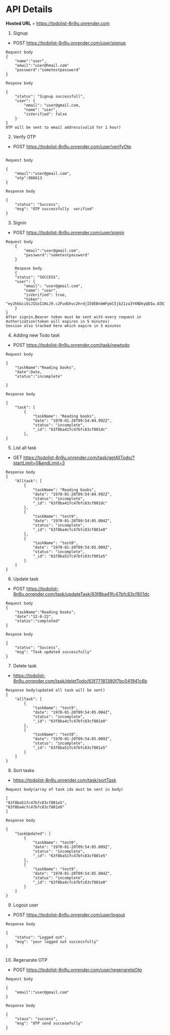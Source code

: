 # API Details

**Hosted URL** = https://todolist-8n9u.onrender.com

1. Signup

- POST https://todolist-8n9u.onrender.com/user/signup

```
Request body
{
    "name":"user",
    "email":"user@hmail.com"
    "password":"sometestpassword"
}

Respose body

{
    "status": "Signup successfull",
    "user": {
        "email": "user@gmail.com,
        "name": "user",
        "isVerified": false
    }
}
OTP will be sent to email address(valid for 1 hour)
```
2. Verify OTP
- POST https://todolist-8n9u.onrender.com/user/verifyOtp
```

Request body

{
    "email":"user@gmail.com",
    "otp":986613
}

Response body

{
    "status": "Success",
    "msg": "OTP successfully  verified"
}
```
3. Signin
- POST https://todolist-8n9u.onrender.com/user/signin
```
Request body
    {   
        "email":"user@gmail.com",
        "password":"sometestpassword"
    }

    Respose body
    {
    "status": "SUCCESS",
    "user": {
        "email": "user@gmail.com",
        "name": "user",
        "isVerified": true,
        "token": "eyJhbGciOiJIUzI1NiJ9.c2FudGhvc2hrdjI5OEBnbWFpbC5jb21za3Y4NDkyQDIw.OZ6IEISDTJYCI0M1O5lYHSQCU8pFLdu9IcSybrzeps0"
    }
}
After signin,Bearer token must be sent with every request in Authorization(token will expires in 5 minutes)
Session also tracked here which expire in 5 minutes
```

4. Adding new Todo task
- POST https://todolist-8n9u.onrender.com/task/newtodo
```
Request body

{
    "taskName":"Reading books",
    "date":Date,
    "status":"incomplete"

}

Response body

{
    "task": [
        {
            "taskName": "Reading books",
            "date": "1970-01-20T09:54:04.992Z",
            "status": "incomplete",
            "_id": "63f8ba41fc47bfc83cf801dc"
        },
}
```
5. List all task
- GET https://todolist-8n9u.onrender.com/task/getAllTodo/?startLimit=0&endLimit=3

```
Response body
{
    "Alltask": [
        {
            "taskName": "Reading books",
            "date": "1970-01-20T09:54:04.992Z",
            "status": "incomplete",
            "_id": "63f8ba41fc47bfc83cf801dc"
        },
        {
            "taskName": "test9",
            "date": "1970-01-20T09:54:05.004Z",
            "status": "incomplete",
            "_id": "63f8ba4cfc47bfc83cf801e0"
        },
        {
            "taskName": "test0",
            "date": "1970-01-20T09:54:05.009Z",
            "status": "incomplete",
            "_id": "63f8ba51fc47bfc83cf801e5"
        }
    ]
}
```
6. Update task
- POST  https://todolist-8n9u.onrender.com/task/updateTask/63f8ba41fc47bfc83cf801dc
```
Request body
{
    "taskName":"Reading books",
    "date":"12-8-22",
    "status":"completed"
}

Respose body

{
    "status": "Success",
    "msg": "Task updated successfully"
}
```
7. Delete task
- https://todolist-8n9u.onrender.com/task/deletTodo/63f77181380f7bc041941c6b

```
Response body(updated all task will be sent)
{
    "allTask": [
        {
            "taskName": "test9",
            "date": "1970-01-20T09:54:05.004Z",
            "status": "incomplete",
            "_id": "63f8ba4cfc47bfc83cf801e0"
        },
        {
            "taskName": "test0",
            "date": "1970-01-20T09:54:05.009Z",
            "status": "incomplete",
            "_id": "63f8ba51fc47bfc83cf801e5"
        }
    ]
}
```
8. Sort tasks
- https://todolist-8n9u.onrender.com/task/sortTask
```
Request body(array of task ids must be sent in body)

[
"63f8ba51fc47bfc83cf801e5",
"63f8ba4cfc47bfc83cf801e0"
]

Response body

{
    "taskUpdated": [
        {
            "taskName": "test0",
            "date": "1970-01-20T09:54:05.009Z",
            "status": "incomplete",
            "_id": "63f8ba51fc47bfc83cf801e5"
        },
        {
            "taskName": "test9",
            "date": "1970-01-20T09:54:05.004Z",
            "status": "incomplete",
            "_id": "63f8ba4cfc47bfc83cf801e0"
        }
    ]
}
```

9. Logout user
- POST https://todolist-8n9u.onrender.com/user/logout
```
Response body

{
    "status": "Logged out",
    "msg": "your logged out successfully"
}


```
10. Regenarate OTP
- POST https://todolist-8n9u.onrender.com/user/regenareteOtp
```
Request body

{
    "email":"user@gmail.com"
}

Response body

{
    "staus": "success",
    "msg": "OTP send succeaafully"
}
```
